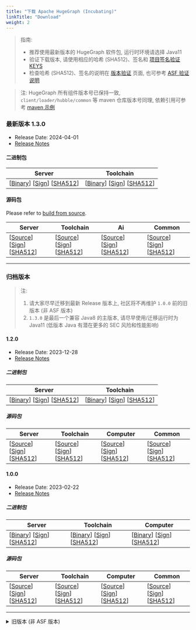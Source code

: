 ```yaml
---
title: "下载 Apache HugeGraph (Incubating)"
linkTitle: "Download"
weight: 2
---
```


> 指南:
> 
> - 推荐使用最新版本的 HugeGraph 软件包, 运行时环境请选择 Java11
> - 验证下载版本, 请使用相应的哈希 (SHA512)、签名和 [项目签名验证 KEYS](https://downloads.apache.org/incubator/hugegraph/KEYS)
> - 检查哈希 (SHA512)、签名的说明在 [版本验证](/docs/contribution-guidelines/validate-release/) 页面, 也可参考 [ASF 验证说明](https://www.apache.org/dyn/closer.cgi#verify)

> 注: HugeGraph 所有组件版本号已保持一致, `client/loader/hubble/common` 等 maven 仓库版本号同理, 依赖引用可参考 [maven 示例](https://github.com/apache/incubator-hugegraph-toolchain#maven-dependencies)

### 最新版本 1.3.0

- Release Date: 2024-04-01
- [Release Notes](/docs/changelog/hugegraph-1.3.0-release-notes/)

#### 二进制包

| Server                                                                                                                                                                                                                                                                                                                                                               | Toolchain                                                                                                                                                                                                                                                                                                                                                                                              |
| -------------------------------------------------------------------------------------------------------------------------------------------------------------------------------------------------------------------------------------------------------------------------------------------------------------------------------------------------------------------- | ------------------------------------------------------------------------------------------------------------------------------------------------------------------------------------------------------------------------------------------------------------------------------------------------------------------------------------------------------------------------------------------------------ |
| [[Binary](http://www.apache.org/dyn/closer.lua/incubator/hugegraph/1.3.0/apache-hugegraph-incubating-1.3.0.tar.gz?action=download)] [[Sign](https://downloads.apache.org/incubator/hugegraph/1.3.0/apache-hugegraph-incubating-1.3.0.tar.gz.asc)] [[SHA512](https://downloads.apache.org/incubator/hugegraph/1.3.0/apache-hugegraph-incubating-1.3.0.tar.gz.sha512)] | [[Binary](http://www.apache.org/dyn/closer.lua/incubator/hugegraph/1.3.0/apache-hugegraph-toolchain-incubating-1.3.0.tar.gz?action=download)] [[Sign](https://downloads.apache.org/incubator/hugegraph/1.3.0/apache-hugegraph-toolchain-incubating-1.3.0.tar.gz.asc)] [[SHA512](https://downloads.apache.org/incubator/hugegraph/1.3.0/apache-hugegraph-toolchain-incubating-1.3.0-src.tar.gz.sha512)] |

#### 源码包

Please refer to [build from source](/docs/quickstart/hugegraph-server/).

| Server                                                                                                                                                                                                                                                                                                                                                                           | Toolchain                                                                                                                                                                                                                                                                                                                                                                                                      | Ai                                                                                                                                                                                                                                                                                                                                                                                        | Common                                                                                                                                                                                                                                                                                                                                                                                                   |
| -------------------------------------------------------------------------------------------------------------------------------------------------------------------------------------------------------------------------------------------------------------------------------------------------------------------------------------------------------------------------------- | -------------------------------------------------------------------------------------------------------------------------------------------------------------------------------------------------------------------------------------------------------------------------------------------------------------------------------------------------------------------------------------------------------------- | ----------------------------------------------------------------------------------------------------------------------------------------------------------------------------------------------------------------------------------------------------------------------------------------------------------------------------------------------------------------------------------------- | -------------------------------------------------------------------------------------------------------------------------------------------------------------------------------------------------------------------------------------------------------------------------------------------------------------------------------------------------------------------------------------------------------- |
| [[Source](http://www.apache.org/dyn/closer.lua/incubator/hugegraph/1.3.0/apache-hugegraph-incubating-1.3.0-src.tar.gz?action=download)] [[Sign](https://downloads.apache.org/incubator/hugegraph/1.3.0/apache-hugegraph-incubating-1.3.0-src.tar.gz.asc)] [[SHA512](https://downloads.apache.org/incubator/hugegraph/1.3.0/apache-hugegraph-incubating-1.3.0-src.tar.gz.sha512)] | [[Source](http://www.apache.org/dyn/closer.lua/incubator/hugegraph/1.3.0/apache-hugegraph-toolchain-incubating-1.3.0-src.tar.gz?action=download)] [[Sign](https://downloads.apache.org/incubator/hugegraph/1.3.0/apache-hugegraph-toolchain-incubating-1.3.0-src.tar.gz.asc)] [[SHA512](https://downloads.apache.org/incubator/hugegraph/1.3.0/apache-hugegraph-toolchain-incubating-1.3.0-src.tar.gz.sha512)] | [[Source](http://www.apache.org/dyn/closer.lua/incubator/hugegraph/1.3.0/apache-hugegraph-ai-incubating-1.3.0-src.tar.gz?action=download)] [[Sign](https://downloads.apache.org/incubator/hugegraph/1.3.0/apache-hugegraph-ai-incubating-1.3.0-src.tar.gz.asc)] [[SHA512](https://downloads.apache.org/incubator/hugegraph/1.3.0/apache-hugegraph-ai-incubating-1.3.0-src.tar.gz.sha512)] | [[Source](http://www.apache.org/dyn/closer.lua/incubator/hugegraph/1.3.0/apache-hugegraph-commons-incubating-1.3.0-src.tar.gz?action=download)] [[Sign](https://downloads.apache.org/incubator/hugegraph/1.3.0/apache-hugegraph-commons-incubating-1.3.0-src.tar.gz.asc)] [[SHA512](https://downloads.apache.org/incubator/hugegraph/1.3.0/apache-hugegraph-commons-incubating-1.3.0-src.tar.gz.sha512)] |

---

### 归档版本

> 注:
> 
> 1. 请大家尽早迁移到最新 Release 版本上, 社区将不再维护 `1.0.0` 前的旧版本 (非 ASF 版本)
> 2. `1.3.0` 是最后一个兼容 Java8 的主版本, 请尽早使用/迁移运行时为 Java11 (低版本 Java 有潜在更多的 SEC 风险和性能影响)

#### 1.2.0

- Release Date: 2023-12-28
- [Release Notes](/docs/changelog/hugegraph-1.2.0-release-notes/)

##### 二进制包

| Server                                                                                                                                                                                                                                                                                                                                                               | Toolchain                                                                                                                                                                                                                                                                                                                                                                                              |
| -------------------------------------------------------------------------------------------------------------------------------------------------------------------------------------------------------------------------------------------------------------------------------------------------------------------------------------------------------------------- | ------------------------------------------------------------------------------------------------------------------------------------------------------------------------------------------------------------------------------------------------------------------------------------------------------------------------------------------------------------------------------------------------------ |
| [[Binary](http://www.apache.org/dyn/closer.lua/incubator/hugegraph/1.2.0/apache-hugegraph-incubating-1.2.0.tar.gz?action=download)] [[Sign](https://downloads.apache.org/incubator/hugegraph/1.2.0/apache-hugegraph-incubating-1.2.0.tar.gz.asc)] [[SHA512](https://downloads.apache.org/incubator/hugegraph/1.2.0/apache-hugegraph-incubating-1.2.0.tar.gz.sha512)] | [[Binary](http://www.apache.org/dyn/closer.lua/incubator/hugegraph/1.2.0/apache-hugegraph-toolchain-incubating-1.2.0.tar.gz?action=download)] [[Sign](https://downloads.apache.org/incubator/hugegraph/1.2.0/apache-hugegraph-toolchain-incubating-1.2.0.tar.gz.asc)] [[SHA512](https://downloads.apache.org/incubator/hugegraph/1.2.0/apache-hugegraph-toolchain-incubating-1.2.0-src.tar.gz.sha512)] |

##### 源码包

| Server                                                                                                                                                                                                                                                                                                                                                                           | Toolchain                                                                                                                                                                                                                                                                                                                                                                                                      | Computer                                                                                                                                                                                                                                                                                                                                                                                                    | Common                                                                                                                                                                                                                                                                                                                                                                                                   |
| -------------------------------------------------------------------------------------------------------------------------------------------------------------------------------------------------------------------------------------------------------------------------------------------------------------------------------------------------------------------------------- | -------------------------------------------------------------------------------------------------------------------------------------------------------------------------------------------------------------------------------------------------------------------------------------------------------------------------------------------------------------------------------------------------------------- | ----------------------------------------------------------------------------------------------------------------------------------------------------------------------------------------------------------------------------------------------------------------------------------------------------------------------------------------------------------------------------------------------------------- | -------------------------------------------------------------------------------------------------------------------------------------------------------------------------------------------------------------------------------------------------------------------------------------------------------------------------------------------------------------------------------------------------------- |
| [[Source](http://www.apache.org/dyn/closer.lua/incubator/hugegraph/1.2.0/apache-hugegraph-incubating-1.2.0-src.tar.gz?action=download)] [[Sign](https://downloads.apache.org/incubator/hugegraph/1.2.0/apache-hugegraph-incubating-1.2.0-src.tar.gz.asc)] [[SHA512](https://downloads.apache.org/incubator/hugegraph/1.2.0/apache-hugegraph-incubating-1.2.0-src.tar.gz.sha512)] | [[Source](http://www.apache.org/dyn/closer.lua/incubator/hugegraph/1.2.0/apache-hugegraph-toolchain-incubating-1.2.0-src.tar.gz?action=download)] [[Sign](https://downloads.apache.org/incubator/hugegraph/1.2.0/apache-hugegraph-toolchain-incubating-1.2.0-src.tar.gz.asc)] [[SHA512](https://downloads.apache.org/incubator/hugegraph/1.2.0/apache-hugegraph-toolchain-incubating-1.2.0-src.tar.gz.sha512)] | [[Source](http://www.apache.org/dyn/closer.lua/incubator/hugegraph/1.2.0/apache-hugegraph-computer-incubating-1.2.0-src.tar.gz?action=download)] [[Sign](https://downloads.apache.org/incubator/hugegraph/1.2.0/apache-hugegraph-computer-incubating-1.2.0-src.tar.gz.asc)] [[SHA512](https://downloads.apache.org/incubator/hugegraph/1.2.0/apache-hugegraph-computer-incubating-1.2.0-src.tar.gz.sha512)] | [[Source](http://www.apache.org/dyn/closer.lua/incubator/hugegraph/1.2.0/apache-hugegraph-commons-incubating-1.2.0-src.tar.gz?action=download)] [[Sign](https://downloads.apache.org/incubator/hugegraph/1.2.0/apache-hugegraph-commons-incubating-1.2.0-src.tar.gz.asc)] [[SHA512](https://downloads.apache.org/incubator/hugegraph/1.2.0/apache-hugegraph-commons-incubating-1.2.0-src.tar.gz.sha512)] |

#### 1.0.0

- Release Date: 2023-02-22
- [Release Notes](/docs/changelog/hugegraph-1.0.0-release-notes/)

##### 二进制包

| Server                                                                                                                                                                                                                                                                                                                                                               | Toolchain                                                                                                                                                                                                                                                                                                                                                                                              | Computer                                                                                                                                                                                                                                                                                                                                                                                            |
| -------------------------------------------------------------------------------------------------------------------------------------------------------------------------------------------------------------------------------------------------------------------------------------------------------------------------------------------------------------------- | ------------------------------------------------------------------------------------------------------------------------------------------------------------------------------------------------------------------------------------------------------------------------------------------------------------------------------------------------------------------------------------------------------ | --------------------------------------------------------------------------------------------------------------------------------------------------------------------------------------------------------------------------------------------------------------------------------------------------------------------------------------------------------------------------------------------------- |
| [[Binary](http://www.apache.org/dyn/closer.lua/incubator/hugegraph/1.0.0/apache-hugegraph-incubating-1.0.0.tar.gz?action=download)] [[Sign](https://downloads.apache.org/incubator/hugegraph/1.0.0/apache-hugegraph-incubating-1.0.0.tar.gz.asc)] [[SHA512](https://downloads.apache.org/incubator/hugegraph/1.0.0/apache-hugegraph-incubating-1.0.0.tar.gz.sha512)] | [[Binary](http://www.apache.org/dyn/closer.lua/incubator/hugegraph/1.0.0/apache-hugegraph-toolchain-incubating-1.0.0.tar.gz?action=download)] [[Sign](https://downloads.apache.org/incubator/hugegraph/1.0.0/apache-hugegraph-toolchain-incubating-1.0.0.tar.gz.asc)] [[SHA512](https://downloads.apache.org/incubator/hugegraph/1.0.0/apache-hugegraph-toolchain-incubating-1.0.0-src.tar.gz.sha512)] | [[Binary](http://www.apache.org/dyn/closer.lua/incubator/hugegraph/1.0.0/apache-hugegraph-computer-incubating-1.0.0.tar.gz?action=download)] [[Sign](https://downloads.apache.org/incubator/hugegraph/1.0.0/apache-hugegraph-computer-incubating-1.0.0.tar.gz.asc)] [[SHA512](https://downloads.apache.org/incubator/hugegraph/1.0.0/apache-hugegraph-computer-incubating-1.0.0-src.tar.gz.sha512)] |

##### 源码包

| Server                                                                                                                                                                                                                                                                                                                                                                           | Toolchain                                                                                                                                                                                                                                                                                                                                                                                                      | Computer                                                                                                                                                                                                                                                                                                                                                                                                    | Common                                                                                                                                                                                                                                                                                                                                                                                                   |
| -------------------------------------------------------------------------------------------------------------------------------------------------------------------------------------------------------------------------------------------------------------------------------------------------------------------------------------------------------------------------------- | -------------------------------------------------------------------------------------------------------------------------------------------------------------------------------------------------------------------------------------------------------------------------------------------------------------------------------------------------------------------------------------------------------------- | ----------------------------------------------------------------------------------------------------------------------------------------------------------------------------------------------------------------------------------------------------------------------------------------------------------------------------------------------------------------------------------------------------------- | -------------------------------------------------------------------------------------------------------------------------------------------------------------------------------------------------------------------------------------------------------------------------------------------------------------------------------------------------------------------------------------------------------- |
| [[Source](http://www.apache.org/dyn/closer.lua/incubator/hugegraph/1.0.0/apache-hugegraph-incubating-1.0.0-src.tar.gz?action=download)] [[Sign](https://downloads.apache.org/incubator/hugegraph/1.0.0/apache-hugegraph-incubating-1.0.0-src.tar.gz.asc)] [[SHA512](https://downloads.apache.org/incubator/hugegraph/1.0.0/apache-hugegraph-incubating-1.0.0-src.tar.gz.sha512)] | [[Source](http://www.apache.org/dyn/closer.lua/incubator/hugegraph/1.0.0/apache-hugegraph-toolchain-incubating-1.0.0-src.tar.gz?action=download)] [[Sign](https://downloads.apache.org/incubator/hugegraph/1.0.0/apache-hugegraph-toolchain-incubating-1.0.0-src.tar.gz.asc)] [[SHA512](https://downloads.apache.org/incubator/hugegraph/1.0.0/apache-hugegraph-toolchain-incubating-1.0.0-src.tar.gz.sha512)] | [[Source](http://www.apache.org/dyn/closer.lua/incubator/hugegraph/1.0.0/apache-hugegraph-computer-incubating-1.0.0-src.tar.gz?action=download)] [[Sign](https://downloads.apache.org/incubator/hugegraph/1.0.0/apache-hugegraph-computer-incubating-1.0.0-src.tar.gz.asc)] [[SHA512](https://downloads.apache.org/incubator/hugegraph/1.0.0/apache-hugegraph-computer-incubating-1.0.0-src.tar.gz.sha512)] | [[Source](http://www.apache.org/dyn/closer.lua/incubator/hugegraph/1.0.0/apache-hugegraph-commons-incubating-1.0.0-src.tar.gz?action=download)] [[Sign](https://downloads.apache.org/incubator/hugegraph/1.0.0/apache-hugegraph-commons-incubating-1.0.0-src.tar.gz.asc)] [[SHA512](https://downloads.apache.org/incubator/hugegraph/1.0.0/apache-hugegraph-commons-incubating-1.0.0-src.tar.gz.sha512)] |

---

<details> <summary>旧版本 (非 ASF 版本)</summary>
由于 ASF 规则要求, 不能直接在当前页面存放非 ASF 发行包, 对于 1.0.0 前旧版本 (非 ASF 版本) 的下载说明, 请跳转至 https://github.com/apache/incubator-hugegraph-doc/wiki/Apache-HugeGraph-(Incubating)-Old-Versions-Download
</details>
